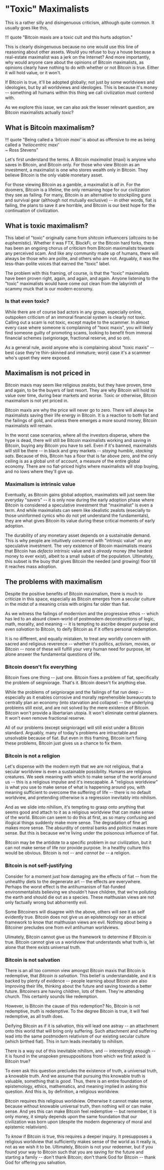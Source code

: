 <!--
Lord Jesus Christ
Son of God
Have mercy on me, a sinner
-->

# "Toxic" Maximalists

This is a rather silly and disingenuous
 criticism, although quite common.
It usually goes like this,

!!! quote "Bitcoin maxis are a toxic cult and this hurts adoption."

This is clearly disingenuous because
 no one
 would use this line of reasoning
 about other assets.
Would you refuse to buy a house because a
 real-estate maximalist was a jerk on the Internet?
And more importantly, why would anyone care
 about the opinions of Bitcoin maximalists,
 as opinions clearly have
 nothing to do with
 whether or not Bitcoin is true.
Either it will hold value, or it won't.

If Bitcoin is true, it'll be adopted globally;
 not
 just by some worldviews and ideologies,
 but by all worldviews and ideologies.
This is because it's money --
 something all humans
 within this thing we call civilization
 must contend with.

As we explore this issue,
 we can also ask the lesser relevant question,
 are Bitcoin maximalists actually *toxic*?







## What is Bitcoin maximalism?

!!! quote "Being called a *'bitcoin maxi'* is about as offensive to me as being called a *'heliocentric maxi'* <br />~ Ross Stevens"

Let's first understand the terms.
A Bitcoin *maximalist* (maxi)
 is anyone who
 saves in Bitcoin, and Bitcoin only.
For those who view Bitcoin as an investment,
 a maximalist is one who stores wealth only in Bitcoin.
They believe Bitcoin is
 the only viable monetary asset.

For those viewing Bitcoin as a gamble,
 a maximalist is *all in*.
For the doomers, Bitcoin is a lifeline,
 the only remaining hope for our civilization
 they see as failing.
For many, Bitcoin is an alternative to 
 stockpiling guns and survival gear
 (although not mutually exclusive) --
 in other words, fiat is failing,
 the plans to save it are horrible, and
 Bitcoin is our best hope for the continuation of civilization.







## What is toxic maximalism?

This label of "toxic" originally came from
 shitcoin influencers
 (*altcoins* to be euphemistic).
Whether it was
 FTX,
 BlockFi,
 or the
 Bitcoin hard forks,
 there has been an ongoing chorus
 of criticism from Bitcoin maximalists
 towards any perceived scam.
And like any community made up of humans,
 there will always be those who are polite,
 and others who are not.
Arguably, it was the less-than-polite
 voices that earned the "toxic" label.

The problem with this framing, of course,
 is that the "toxic" maximalists have been
 proven right, 
 again,
 and again,
 and again.
Anyone listening to the "toxic" maximalists
 would have come out clean from the labyrinth
 of scammy muck that is our modern
 economy.











### Is that even toxic?

While there are of course bad actors
 in any group, especially online,
 outspoken criticism of an immoral
 financial system is clearly not toxic.
Calling out a scam is not toxic,
 except maybe to the scammer.
In almost every case where someone is
 complaining of "toxic maxis", you
 will likely find someone guilty
 of promoting scams,
 looking to benefit from
 immoral financial schemes
 (seigniorage, fractional reserve, and so on).

As a general rule, avoid anyone who
 is complaining about "toxic maxis" --
 best case they're thin-skinned and immature;
 worst case it's a scammer who's upset
 they were exposed.











## Maximalism is not priced in

Bitcoin maxis may seem like religious 
 zealots, but they have proven,
 time and again, to be 
 the buyers of last resort.
They are why Bitcoin will hold its value over
 time, during bear markets and worse.
Toxic or otherwise, Bitcoin maximalism is not
 yet priced in.

Bitcoin maxis are why the price will
 never go to zero.
There will always be maximalists 
 saving their life energy in Bitcoin.
It is a reaction to both fiat and the failings
 of gold, and unless there emerges a more
 sound money, Bitcoin maximalists will
 remain.

In the worst case scenarios,
 where all the investors disperse,
 where the hype is dead,
 there will still be Bitcoin maximalists
 working and saving in Bitcoin,
 buying any Bitcoin you have to sell.
Even if it's banned, maximalists will still
 be there -- in black and grey markets --
 *staying humble, stacking sats*.
Because of this, Bitcoin has a floor that 
 is far above zero,
 and the only ceiling is as a
 global unit of account,
 a measure of the entire global economy.
There are no fiat-priced highs where maximalists
 will stop buying,
 and no lows where they'll give up.





### Maximalism is intrinsic value

Eventually, as Bitcoin gains global adoption,
 maximalists will just seem like everyday 
 "savers" -- it is only now during the
 early adoption phase where Bitcoin is
 considered a speculative investment that
 "maximalist" is even a term.
And while maximalists can seem like 
 idealistic zealots 
 (esecially to those uninformed
 cynics who do not yet understand
 the fundamentals),
 they are what gives Bitcoin its value
 during these critical moments of early adoption.

The durability of any monetary asset depends
 on a sustainable demand.
This is why people are intuitively concerned
 with "intrinsic value" on any speculative
 investment.
The very existence of Bitcoin maximalists
 means that Bitcoin has *defacto*
 intrinsic value and is *already* money
 (the hardest money to ever exist), albeit
 to a small subset of the population.
Ultimately,
 this subset is the buoy that gives Bitcoin
 the needed (and growing) floor till it reaches
 mass adoption.











## The problems with maximalism

Despite the positive benefits of
 Bitcoin maximalism, there is much
 to criticize in this space,
 especially as Bitcoin emerges 
 from a secular culture in the midst
 of a meaning crisis with origins
 far older than fiat.

As we witness the failings of
 modernism and the progressive ethos --
 which has led to an absurd clown-world
 of postmodern deconstructions of
 logic, math, morality, and meaning --
 it is tempting to ascribe deeper
 purpose and even *salvation* to Bitcoin,
 to deify Bitcoin as if it offers 
 personal redemption.

It is no different, and equally mistaken,
 to treat any worldly concern with sacred and
 religious reverence --
 whether it's politics,
 activism,
 movies,
 or Bitcoin --
 none of these will fulfill your
 very human need for purpose,
 let alone answer the fundamental
 questions of life.




 

### Bitcoin doesn't fix everything

Bitcoin fixes one thing -- just one.
Bitcoin fixes a problem of fiat,
 specifically the problem of seigniorage.
That's it.
Bitcoin doesn't fix anything else.

While the problems of seigniorage
 and the failings of fiat run deep --
 especially as it enables corrosive
 and morally reprehensible bureaucrats 
 to centrally plan an economy
 (into starvation and collapse) --
 the underlying problems still exist,
 and are not solved by the mere
 existence of Bitcoin.
Bitcoin won't provide a libertarian utopia.
It won't eliminate central planners.
It won't even remove fractional reserve.

All of our problems (except seigniorage)
 will still exist under a Bitcoin standard.
Arguably, many of today's problems are
 intractable and unsolvable because of
 fiat.
But even in this framing, 
 Bitcoin isn't fixing these problems,
 Bitcoin just gives us a chance to fix them.











### Bitcoin is not a religion

Let's dispense with the modern myth that
 we are not religious, that a secular
 worldview is even a sustainable possibility.
Humans are religious creatures.
We seek meaning with which to make sense
 of the world around us -- this is a religious
 impulse and it's inescapable.
A "religious worldview" is what you use to
 make sense of
 what is happening around you, with meaning
 sufficient to overcome the suffering of life
 -- there is no default worldview,
 and pretending otherwise is a regression
 inevitably into nihilism.

And as we slide into nihilism,
 it's tempting to
 grasp onto anything that seems good and
 attach to it as a religious worldview
 that can make sense of the world.
Bitcoin can seem to do this at first,
 as so many confusing and illogical things
 suddenly make more sense.
The degradation of fine art makes more sense.
The absurdity of central banks and politics
 makes more sense.
But this is because we're living under the
 poisonous influence of fiat.

Bitcoin may be the antidote to a
 specific problem in our civilization,
 but it can not make sense
 of life nor provide purpose.
In a healthy culture this would be obvious.
Bitcoin is not -- and *cannot be* -- a religion.







### Bitcoin is not self-justifying 

Consider for a moment just how damaging are
 the effects of fiat -- from the unhealthy diets
 to the degenerate art -- the effects are
 everywhere.
Perhaps the worst effect is the
 antihumanism of fiat-funded environmentalists
 believing we shouldn't
 have children, that we're polluting
 the earth and should die out as
 a species.
These malthusian views are not only factually
 wrong but abhorrently evil.

Some Bitcoiners will disagree with
 the above,
 others will see it as self evidently true.
Bitcoin does not give us an epistemology
 nor an ethical framework 
 to know that malthusian views are evil.
Nothing about being a Bitcoiner precludes
 one from evil antihuman worldviews.

Ulimately, Bitcoin cannot give us the framework
 to determine if Bitcoin is true.
Bitcoin cannot give us a worldview
 that understands what truth is,
 let alone that there exists universal truth.








### Bitcoin is not salvation

There is an all too common view amongst
 Bitcoin maxis that Bitcoin is redemptive,
  that *Bitcoin is salvation*.
This belief is understandable, and it is
 backed by plenty of evidence -- people
 learning about Bitcoin are also
 improving their life, thinking about the
 future and saving towards a better future.
Bitcoiners are having children, lots of them.
They're attending church.
This certainly sounds like redemption.

However, is Bitcoin the cause of this redemption?
No, Bitcoin is not redemptive,
 *truth* is redemptive.
To the degree Bitcoin is true,
 it will feel redemptive, as all truth does.

Deifying Bitcoin as if it is salvation,
 this will lead one astray --
 an attachment onto this world that will
 bring only suffering.
Such attachment and suffering 
 lead into the same postmodern
 relativism of our existing secular culture
 (which birthed fiat).
This in turn leads inevitably to nihilism.

There is a way out of this inevitable nihilism,
 and -- interestingly enough --
 it is found in the unspoken presuppositions
 from which we first asked: is Bitcoin true?

To even ask this question precludes
 the existence of truth, a universal truth,
 a knowable truth.
And we assume that pursuing
 this knowable truth is 
 valuable, something that is *good*.
Thus, there is an entire foundation of
 epistemology,
 ethics, mathematics, and meaning 
 implied in asking this question.
And this is, by definition,
 a religious worldview.

Bitcoin requires this religious worldview.
Otherwise it cannot make sense, because
 without knowable universal truth,
 then nothing will or can make sense.
And yes this can make Bitcoin feel redemptive
 -- but remember, it is only money,
 it simply depends upon the same foundation
 that our civilization was born upon
 (despite the modern degeneracy of
 moral and epistemic relativism).

To *know* if Bitcoin is true, this requires
 a deeper inquiry.
It presupposes a religious worldview 
 that sufficiently makes sense of the world
 as it really is, not as we wish it to be.
Ultimately, Bitcoin is not your redeemer,
 but if you found your way to Bitcoin
 such that you 
 are saving for the future and starting a
 family -- don't thank Bitcoin;
 don't thank God for Bitcoin --
 thank God for offering you salvation.






<!--
You are a child of God,
 made in the image and likeness of God.
Choose God, and beg forgiveness.
Return to the Father.
-->



